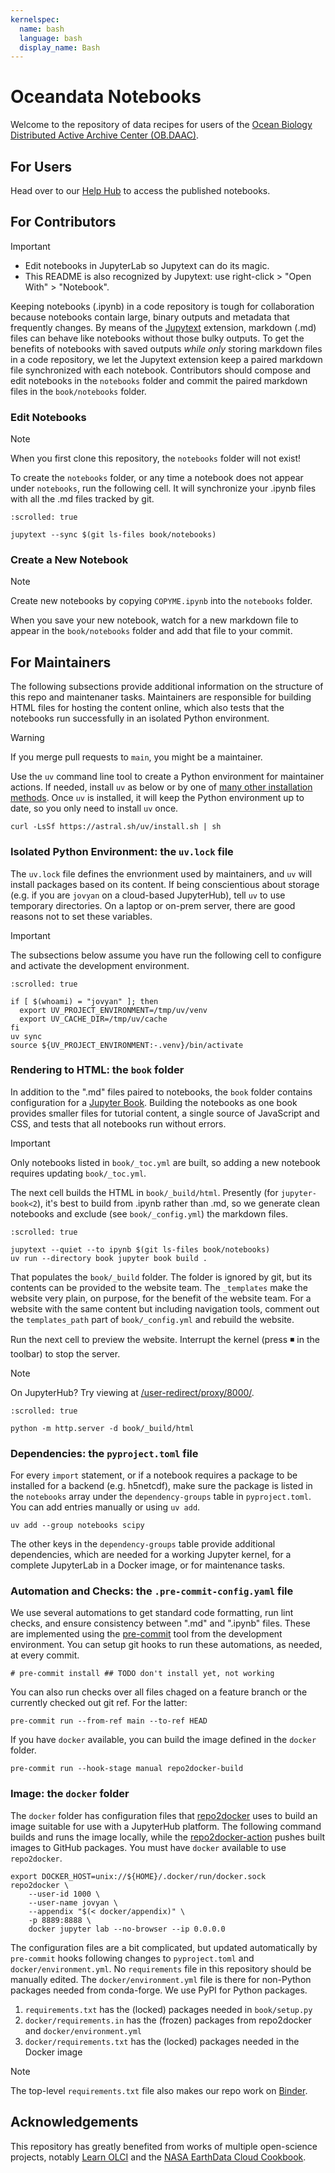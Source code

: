```yaml
---
kernelspec:
  name: bash
  language: bash
  display_name: Bash
---
```


# Oceandata Notebooks

Welcome to the repository of data recipes for users of the [Ocean Biology Distributed Active Archive Center (OB.DAAC)][OB].

[OB]: https://www.earthdata.nasa.gov/centers/ob-daac

## For Users

Head over to our [Help Hub] to access the published notebooks.

[Help Hub]: https://oceancolor.gsfc.nasa.gov/resources/docs/tutorials

## For Contributors

> [!Important]
> - Edit notebooks in JupyterLab so Jupytext can do its magic.
> - This README is also recognized by Jupytext: use right-click > "Open With" > "Notebook".

Keeping notebooks (.ipynb) in a code repository is tough for collaboration because notebooks contain large, binary outputs and metadata that frequently changes.
By means of the [Jupytext] extension, markdown (.md) files can behave like notebooks without those bulky outputs.
To get the benefits of notebooks with saved outputs *while only* storing markdown files in a code repository, we let the Jupytext extension keep a paired markdown file synchronized with each notebook.
Contributors should compose and edit notebooks in the `notebooks` folder and commit the paired markdown files in the `book/notebooks` folder.

[Jupytext]: https://jupytext.readthedocs.io/

### Edit Notebooks

> [!Note]
> When you first clone this repository, the `notebooks` folder will not exist!

To create the `notebooks` folder, or any time a notebook does not appear under `notebooks`, run the following cell.
It will synchronize your .ipynb files with all the .md files tracked by git.

```{code-cell}
:scrolled: true

jupytext --sync $(git ls-files book/notebooks)
```

### Create a New Notebook

> [!Note]
> Create new notebooks by copying `COPYME.ipynb` into the `notebooks` folder.

When you save your new notebook, watch for a new markdown file to appear in the `book/notebooks` folder and add that file to your commit.

## For Maintainers

The following subsections provide additional information on the structure of this repo and maintenaner tasks.
Maintainers are responsible for building HTML files for hosting the content online, which also tests that the notebooks run successfully in an isolated Python environment.

> [!Warning]
> If you merge pull requests to `main`, you might be a maintainer.

Use the `uv` command line tool to create a Python environment for maintainer actions.
If needed, install `uv` as below or by one of [many other installation methods][uv].
Once `uv` is installed, it will keep the Python environment up to date, so you only need to install `uv` once.

```shell
curl -LsSf https://astral.sh/uv/install.sh | sh
```

[uv]: https://docs.astral.sh/uv/getting-started/installation

### Isolated Python Environment: the `uv.lock` file

The `uv.lock` file defines the envrionment used by maintainers, and `uv` will install packages based on its content.
If being conscientious about storage (e.g. if you are `jovyan` on a cloud-based JupyterHub), tell `uv` to use temporary directories.
On a laptop or on-prem server, there are good reasons not to set these variables.

> [!Important]
> The subsections below assume you have run the following cell to configure and activate the development environment.

```{code-cell}
:scrolled: true

if [ $(whoami) = "jovyan" ]; then
  export UV_PROJECT_ENVIRONMENT=/tmp/uv/venv
  export UV_CACHE_DIR=/tmp/uv/cache
fi
uv sync
source ${UV_PROJECT_ENVIRONMENT:-.venv}/bin/activate
```

### Rendering to HTML: the `book` folder

In addition to the ".md" files paired to notebooks, the `book` folder contains configuration for a [Jupyter Book].
Building the notebooks as one book provides smaller files for tutorial content, a single source of JavaScript and CSS, and tests that all notebooks run without errors.

> [!Important]
> Only notebooks listed in `book/_toc.yml` are built, so adding a new notebook requires updating `book/_toc.yml`.

The next cell builds the HTML in `book/_build/html`.
Presently (for `jupyter-book<2`), it's best to build from .ipynb rather than .md, so we generate clean notebooks and exclude (see `book/_config.yml`) the markdown files.

[Jupyter Book]: https://jupyterbook.org/

```{code-cell}
:scrolled: true

jupytext --quiet --to ipynb $(git ls-files book/notebooks)
uv run --directory book jupyter book build .
```

That populates the `book/_build` folder.
The folder is ignored by git, but its contents can be provided to the website team.
The `_templates` make the website very plain, on purpose, for the benefit of the website team.
For a website with the same content but including navigation tools, comment out the `templates_path` part of `book/_config.yml` and rebuild the website.

Run the next cell to preview the website.
Interrupt the kernel (press ◾️ in the toolbar) to stop the server.

> [!Note]
> On JupyterHub? Try viewing at [/user-redirect/proxy/8000/](/user-redirect/proxy/8000/).

```{code-cell}
:scrolled: true

python -m http.server -d book/_build/html
```

### Dependencies: the `pyproject.toml` file

For every `import` statement, or if a notebook requires a package to be installed for a backend (e.g. h5netcdf),
make sure the package is listed in the `notebooks` array under the `dependency-groups` table in `pyproject.toml`.
You can add entries manually or using `uv add`.

```shell
uv add --group notebooks scipy
```

The other keys in the `dependency-groups` table provide additional dependencies,
which are needed for a working Jupyter kernel, for a complete JupyterLab in a Docker image, or for maintenance tasks.

### Automation and Checks: the `.pre-commit-config.yaml` file

We use several automations to get standard code formatting, run lint checks, and ensure consistency between ".md" and ".ipynb" files.
These are implemented using the [pre-commit] tool from the development environment.
You can setup git hooks to run these automations, as needed, at every commit.

[pre-commit]: https://pre-commit.com/

```{code-cell}
# pre-commit install ## TODO don't install yet, not working
```

You can also run checks over all files chaged on a feature branch or the currently checked out git ref. For the latter:

```{code-cell}
pre-commit run --from-ref main --to-ref HEAD
```

If you have `docker` available, you can build the image defined in the `docker` folder.

```{code-cell}
pre-commit run --hook-stage manual repo2docker-build
```

### Image: the `docker` folder

The `docker` folder has configuration files that [repo2docker] uses to build an image suitable for use with a JupyterHub platform.
The following command builds and runs the image locally, while the [repo2docker-action] pushes built images to GitHub packages.
You must have `docker` available to use `repo2docker`.

[repo2docker]: https://repo2docker.readthedocs.io/
[repo2docker-action]: https://github.com/marketplace/actions/repo2docker-action

```{code-cell}
export DOCKER_HOST=unix://${HOME}/.docker/run/docker.sock
repo2docker \
    --user-id 1000 \
    --user-name jovyan \
    --appendix "$(< docker/appendix)" \
    -p 8889:8888 \
    docker jupyter lab --no-browser --ip 0.0.0.0
```

The configuration files are a bit complicated, but updated automatically by `pre-commit` hooks following changes to `pyproject.toml` and `docker/environment.yml`.
No `requirements` file in this repository should be manually edited.
The `docker/environment.yml` file is there for non-Python packages needed from conda-forge.
We use PyPI for Python packages.

1. `requirements.txt` has the (locked) packages needed in `book/setup.py`
1. `docker/requirements.in` has the (frozen) packages from repo2docker and `docker/environment.yml`
1. `docker/requirements.txt` has the (locked) packages needed in the Docker image

> [!Note]
> The top-level `requirements.txt` file also makes our repo work on [Binder].

## Acknowledgements

This repository has greatly benefited from works of multiple open-science projects, notably [Learn OLCI] and the [NASA EarthData Cloud Cookbook].

[Binder]: https://mybinder.org/
[Learn OLCI]: https://github.com/wekeo/learn-olci
[NASA EarthData Cloud Cookbook]: https://nasa-openscapes.github.io/earthdata-cloud-cookbook
